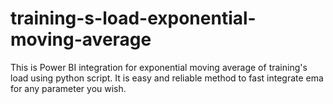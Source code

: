 # training-s-load-exponential-moving-average
This is Power BI integration for exponential moving average of training's load using python script. It is easy and reliable method to fast integrate ema for any parameter you wish.
